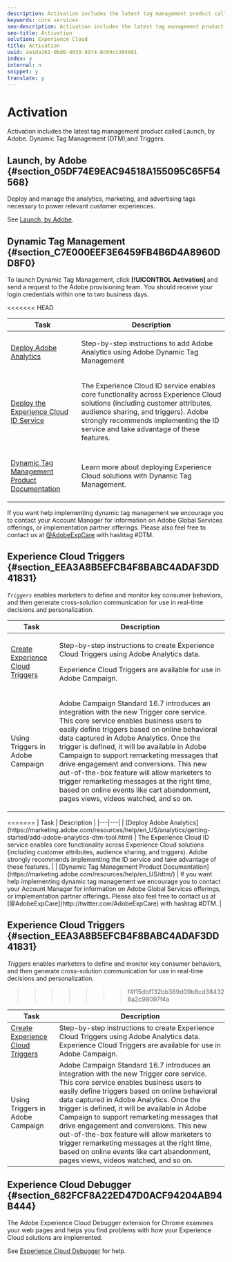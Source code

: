 ```yaml
---
description: Activation includes the latest tag management product called Launch, by Adobe. Dynamic Tag Management (DTM);and Triggers.
keywords: core services
seo-description: Activation includes the latest tag management product called Launch, by Adobe. Dynamic Tag Management (DTM);and Triggers.
seo-title: Activation
solution: Experience Cloud
title: Activation
uuid: aa1da161-dbd6-4033-8974-8c69cc3048d1
index: y
internal: n
snippet: y
translate: y
---
```


# Activation

Activation includes the latest tag management product called Launch, by Adobe. Dynamic Tag Management (DTM);and Triggers.


## Launch, by Adobe {#section_05DF74E9EAC94518A155095C65F54568}

Deploy and manage the analytics, marketing, and advertising tags necessary to power relevant customer experiences. 

See [Launch, by Adobe](https://marketing.adobe.com/resources/help/en_US/experience-cloud/launch/). 

## Dynamic Tag Management {#section_C7E000EEF3E6459FB4B6D4A8960DD8F0}

To launch Dynamic Tag Management, click **[!UICONTROL Activation]** and send a request to the Adobe provisioning team. You should receive your login credentials within one to two business days. 

<<<<<<< HEAD
<table id="table_3241FF7CA0B242BFAFC68362A62AA0C7"> 
 <thead> 
  <tr> 
   <th colname="col1" class="entry"> Task </th> 
   <th colname="col2" class="entry"> Description </th> 
  </tr> 
 </thead>
 <tbody> 
  <tr> 
   <td colname="col1"> <p> <a href="https://marketing.adobe.com/resources/help/en_US/analytics/getting-started/add-adobe-analytics-dtm-tool.html" format="html" scope="external"> Deploy Adobe Analytics </a> </p> </td> 
   <td colname="col2"> <p> Step-by-step instructions to add Adobe Analytics using Adobe Dynamic Tag Management </p> </td> 
  </tr> 
  <tr> 
   <td colname="col1"> <p> <a href="https://marketing.adobe.com/resources/help/en_US/mcvid/mcvid-implementation.html" format="html" scope="external"> Deploy the Experience Cloud ID Service </a> </p> </td> 
   <td colname="col2"> <p>The Experience Cloud ID service enables core functionality across Experience Cloud solutions (including customer attributes, audience sharing, and triggers). Adobe strongly recommends implementing the ID service and take advantage of these features. </p> </td> 
  </tr> 
  <tr> 
   <td colname="col1"> <p> <a href="https://marketing.adobe.com/resources/help/en_US/dtm/" format="https" scope="external"> Dynamic Tag Management Product Documentation </a> </p> </td> 
   <td colname="col2"> <p>Learn more about deploying Experience Cloud solutions with Dynamic Tag Management. </p> </td> 
  </tr> 
 </tbody> 
</table>

If you want help implementing dynamic tag management we encourage you to contact your Account Manager for information on Adobe Global Services offerings, or implementation partner offerings. Please also feel free to contact us at [@AdobeExpCare](http://twitter.com/AdobeExpCare) with hashtag #DTM. 

## Experience Cloud Triggers {#section_EEA3A8B5EFCB4F8BABC4ADAF3DD41831}

*`Triggers`* enables marketers to define and monitor key consumer behaviors, and then generate cross-solution communication for use in real-time decisions and personalization. 

<table id="table_AF6842470172429EA97C9B02163BD0C3"> 
 <thead> 
  <tr> 
   <th colname="col1" class="entry"> Task </th> 
   <th colname="col2" class="entry"> Description </th> 
  </tr> 
 </thead>
 <tbody> 
  <tr> 
   <td colname="col1"> <p> <a href="../activation/triggers.md#concept_887B30241B3E4DB0A2553B2996E2D4FB" format="dita" scope="local"> Create Experience Cloud Triggers </a> </p> </td> 
   <td colname="col2"> <p> Step-by-step instructions to create Experience Cloud Triggers using Adobe Analytics data. </p> <p>Experience Cloud Triggers are available for use in Adobe Campaign. </p> </td> 
  </tr> 
  <tr> 
   <td colname="col1"> <p>Using Triggers in Adobe Campaign </p> </td> 
   <td colname="col2"> <p> Adobe Campaign Standard 16.7 introduces an integration with the new Trigger core service. This core service enables business users to easily define triggers based on online behavioral data captured in Adobe Analytics. Once the trigger is defined, it will be available in Adobe Campaign to support remarketing messages that drive engagement and conversions. This new out-of-the-box feature will allow marketers to trigger remarketing messages at the right time, based on online events like cart abandonment, pages views, videos watched, and so on. </p> </td> 
  </tr> 
 </tbody> 
</table>
=======
| Task | Description |
|---|---|
| [Deploy Adobe Analytics](https://marketing.adobe.com/resources/help/en_US/analytics/getting-started/add-adobe-analytics-dtm-tool.html) | The Experience Cloud ID service enables core functionality across Experience Cloud solutions (including customer attributes, audience sharing, and triggers). Adobe strongly recommends implementing the ID service and take advantage of these features. |
| [Dynamic Tag Management Product Documentation](https://marketing.adobe.com/resources/help/en_US/dtm/) | If you want help implementing dynamic tag management we encourage you to contact your Account Manager for information on Adobe Global Services offerings, or implementation partner offerings. Please also feel free to contact us at [@AdobeExpCare](http://twitter.com/AdobeExpCare) with hashtag #DTM. |
 

## Experience Cloud Triggers {#section_EEA3A8B5EFCB4F8BABC4ADAF3DD41831}

*Triggers* enables marketers to define and monitor key consumer behaviors, and then generate cross-solution communication for use in real-time decisions and personalization. 
>>>>>>> f4f15dbf132bb389d09b8cd384328a2c98097f4a

| Task | Description |
|---|---|
| [Create Experience Cloud Triggers](../activation/triggers.md) | Step-by-step instructions to create Experience Cloud Triggers using Adobe Analytics data. Experience Cloud Triggers are available for use in Adobe Campaign. |
| Using Triggers in Adobe Campaign | Adobe Campaign Standard 16.7 introduces an integration with the new Trigger core service. This core service enables business users to easily define triggers based on online behavioral data captured in Adobe Analytics. Once the trigger is defined, it will be available in Adobe Campaign to support remarketing messages that drive engagement and conversions. This new out-of-the-box feature will allow marketers to trigger remarketing messages at the right time, based on online events like cart abandonment, pages views, videos watched, and so on. |

## Experience Cloud Debugger {#section_682FCF8A22ED47D0ACF94204AB94B444}

The Adobe Experience Cloud Debugger extension for Chrome examines your web pages and helps you find problems with how your Experience Cloud solutions are implemented. 

See [Experience Cloud Debugger](https://marketing.adobe.com/resources/help/en_US/experience-cloud-debugger/) for help. 
